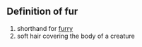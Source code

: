 ## Definition of fur

1. shorthand for [furry](/furry)
3. soft hair covering the body of a creature
